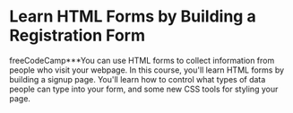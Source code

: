 # Learn HTML Forms by Building a Registration Form
 freeCodeCamp***You can use HTML forms to collect information from people who visit your webpage.  In this course, you'll learn HTML forms by building a signup page. You'll learn how to control what types of data people can type into your form, and some new CSS tools for styling your page.
